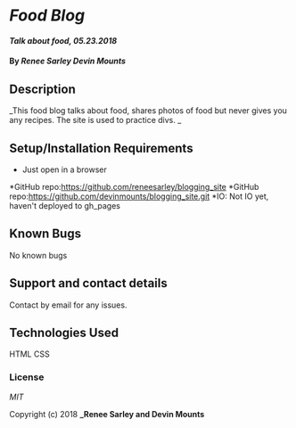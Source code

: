 # _Food Blog_

#### _Talk about food, 05.23.2018_

#### By _**Renee Sarley Devin Mounts**_

## Description

_This food blog talks about food, shares photos of food but never gives you any recipes. The site is used to practice divs. _

## Setup/Installation Requirements

* Just open in a browser

*GitHub repo:https://github.com/reneesarley/blogging_site
*GitHub repo:https://github.com/devinmounts/blogging_site.git
*IO: Not IO yet, haven't deployed to gh_pages

## Known Bugs

No known bugs

## Support and contact details

Contact by email for any issues.

## Technologies Used

HTML CSS

### License

*MIT*

Copyright (c) 2018 **_Renee Sarley and Devin Mounts**
